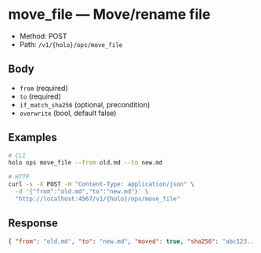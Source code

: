 # move_file — Move/rename file

- Method: POST
- Path: `/v1/{holo}/ops/move_file`

## Body
- `from` (required)
- `to` (required)
- `if_match_sha256` (optional, precondition)
- `overwrite` (bool, default false)

## Examples
```bash
# CLI
holo ops move_file --from old.md --to new.md

# HTTP
curl -s -X POST -H "Content-Type: application/json" \
  -d '{"from":"old.md","to":"new.md"}' \
  "http://localhost:4567/v1/{holo}/ops/move_file"
```

## Response
```json
{ "from": "old.md", "to": "new.md", "moved": true, "sha256": "abc123..." }
```
